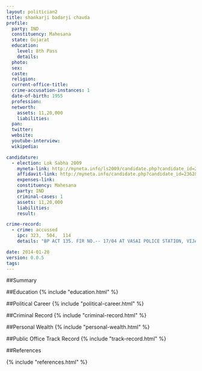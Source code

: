 ```yaml
---
layout: politician2
title: shankarji badarji chavda
profile: 
  party: IND
  constituency: Mahesana
  state: Gujarat
  education: 
    level: 8th Pass
    details: 
  photo: 
  sex: 
  caste: 
  religion: 
  current-office-title: 
  crime-accusation-instances: 1
  date-of-birth: 1955
  profession: 
  networth: 
    assets: 11,20,000
    liabilities: 
  pan: 
  twitter: 
  website: 
  youtube-interview: 
  wikipedia: 

candidature: 
  - election: Lok Sabha 2009
    myneta-link: http://myneta.info/ls2009/candidate.php?candidate_id=2362
    affidavit-link: http://myneta.info/candidate.php?candidate_id=2362&scan=original
    expenses-link: 
    constituency: Mahesana 
    party: IND
    criminal-cases: 1
    assets: 11,20,000
    liabilities: 
    result:  

crime-record: 
  - crime: accussed
    ipc: 323,  504,  114
    details: "BP ACT 135. FIR NO.-- 17/04 AT VASAI POLICE STATION, VIJAPUR. CASE AT JUD. MEG. SENIOR MEG. COURT. CASE NO.-- 1116/04. CASE IS PENDING." 

date: 2014-01-28
version: 0.0.5
tags: 
---
```

##Summary


##Education
{% include "education.html" %}


##Political Career
{% include "political-career.html" %}


##Criminal Record
{% include "criminal-record.html" %}


##Personal Wealth
{% include "personal-wealth.html" %}


##Public Office Track Record
{% include "track-record.html" %}


##References


{% include "references.html" %}
